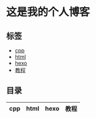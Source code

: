 #  这是我的个人博客

## 标签
- [cpp](./posts/cpp)
- [html](./posts/html)
- [hexo](./posts/hexo)
- [教程](./posts/教程)

## 目录 
| cpp | html | hexo | 教程 |
|-----|------|------|------|
